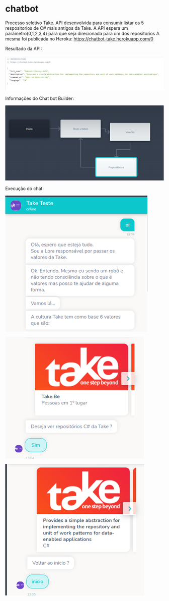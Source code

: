 # chatbot
Processo seletivo Take.
API desenvolvida para consumir listar os 5 respositorios de C# mais antigos da Take. A API espera um parâmetro(0,1,2,3,4) para que seja direcionada para um dos repositorios
A mesma foi publicada no Heroku: https://chatbot-take.herokuapp.com/0

Resultado da API:

![alt text](https://raw.githubusercontent.com/andremedeiros13/chatbot/main/img/api.png?token=AO6PEIANFJCD7Y73AOKXBCDAB3YP2)

Informações do Chat bot
Builder:

![alt text](https://raw.githubusercontent.com/andremedeiros13/chatbot/main/img/Builder.png?token=AO6PEIEUG6ZB6HZVWUA2WK3AB3YJO)

Execução do chat:

![alt text](https://raw.githubusercontent.com/andremedeiros13/chatbot/main/img/resultchat1.png?token=AO6PEIF6A42BPOJUSQZWIHLAB3YMW)

![alt text](https://raw.githubusercontent.com/andremedeiros13/chatbot/main/img/resultchat2.png?token=AO6PEIDS4VVLAKJ7DG7W6GLAB3YM2)

![alt text](https://raw.githubusercontent.com/andremedeiros13/chatbot/main/img/resultchat3.png?token=AO6PEIALCF6B52T5AZEMSYTAB3YM6)

